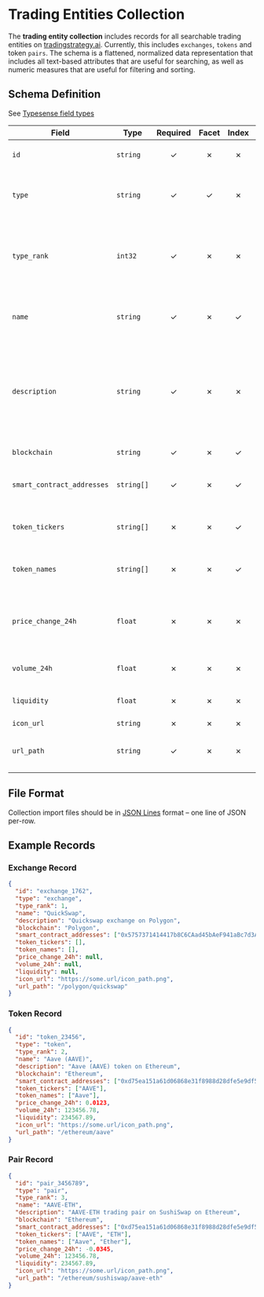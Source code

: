 # Trading Entities Collection

The **trading entity collection** includes records for all searchable trading entities on
[tradingstrategy.ai](https://tradingstrategy.ai). Currently, this includes `exchanges`, `tokens` and
token `pairs`. The schema is a flattened, normalized data representation that includes all
text-based attributes that are useful for searching, as well as numeric measures that are useful
for filtering and sorting.

## Schema Definition

See [Typesense field types](https://typesense.org/docs/0.22.2/api/collections.html#field-types)

| Field | Type | Required | Facet | Index | Details |
| --- | --- | :---: | :---: | :---: | --- |
| `id` | `string` | &#x2713; | &#x2717; | &#x2717; | `exchange_1` \| `token_2345` \| `pair_45678` |
| `type` | `string` | &#x2713; | &#x2713; | &#x2717; | `exchange` \| `token` \| `pair`<br>for faceting and possibly grouping results |
| `type_rank` | `int32` | &#x2713; | &#x2717; | &#x2717; | `exchange=1` \| `token=2` \| `pair=3`<br>for ranking; may not need this (depends how we rank and group results)|
| `name` | `string` | &#x2713; | &#x2717; | &#x2713; | `exchange:` "QuickSwap" \| `token:` "Aave (AAVE)" \| `pair:` "AAVE-ETH" |
| `description` | `string` | &#x2713; | &#x2717; | &#x2717; | `exchange:` "QuickSwap on Polygon" \| `token:` "Aave (AAVE) token on Ethereum" \| `pair:` "AAVE-ETH trading pair on SushiSwap on Ethereum" |
| `blockchain` | `string` | &#x2713; | &#x2717; | &#x2713; | e.g., "Polygon", "Ethereum" |
| `smart_contract_addresses` | `string[]` | &#x2713; | &#x2717; | &#x2713; | array of all indexable addresses for the type |
| `token_tickers` | `string[]` | &#x2717; | &#x2717; | &#x2713; | array of all indexable token tickers for the type |
| `token_names` | `string[]` | &#x2717; | &#x2717; | &#x2713; | array of all indexable token names for the type |
| `price_change_24h` | `float` | &#x2717; | &#x2717; | &#x2717; | percent (expresed as decimal); secondary sort criterion for tokens & pairs |
| `volume_24h` | `float` | &#x2717; | &#x2717; | &#x2717; | in USD; advanced search filtering / ranking |
| `liquidity` | `float` | &#x2717; | &#x2717; | &#x2717; | in USD; advanced search filtering / ranking |
| `icon_url` | `string` | &#x2717; | &#x2717; | &#x2717; | future use |
| `url_path` | `string` | &#x2713; | &#x2717; | &#x2717; | path of entity on tradingstrategy.ai (not including URL base) |

## File Format

Collection import files should be in [JSON Lines](https://jsonlines.org) format – one line of JSON per-row.

## Example Records

### Exchange Record

```json
{
  "id": "exchange_1762",
  "type": "exchange",
  "type_rank": 1,
  "name": "QuickSwap",
  "description": "Quickswap exchange on Polygon",
  "blockchain": "Polygon",
  "smart_contract_addresses": ["0x5757371414417b8C6CAad45bAeF941aBc7d3Ab32"],
  "token_tickers": [],
  "token_names": [],
  "price_change_24h": null,
  "volume_24h": null,
  "liquidity": null,
  "icon_url": "https://some.url/icon_path.png",
  "url_path": "/polygon/quickswap"
}
```

### Token Record

```json
{
  "id": "token_23456",
  "type": "token",
  "type_rank": 2,
  "name": "Aave (AAVE)",
  "description": "Aave (AAVE) token on Ethereum",
  "blockchain": "Ethereum",
  "smart_contract_addresses": ["0xd75ea151a61d06868e31f8988d28dfe5e9df57b4", "0x7fc66500c84a76ad7e9c93437bfc5ac33e2ddae9"],
  "token_tickers": ["AAVE"],
  "token_names": ["Aave"],
  "price_change_24h": 0.0123,
  "volume_24h": 123456.78,
  "liquidity": 234567.89,
  "icon_url": "https://some.url/icon_path.png",
  "url_path": "/ethereum/aave"
}
```

### Pair Record

```json
{
  "id": "pair_3456789",
  "type": "pair",
  "type_rank": 3,
  "name": "AAVE-ETH",
  "description": "AAVE-ETH trading pair on SushiSwap on Ethereum",
  "blockchain": "Ethereum",
  "smart_contract_addresses": ["0xd75ea151a61d06868e31f8988d28dfe5e9df57b4", "0x7fc66500c84a76ad7e9c93437bfc5ac33e2ddae9", "0xc02aaa39b223fe8d0a0e5c4f27ead9083c756cc2"],
  "token_tickers": ["AAVE", "ETH"],
  "token_names": ["Aave", "Ether"],
  "price_change_24h": -0.0345,
  "volume_24h": 123456.78,
  "liquidity": 234567.89,
  "icon_url": "https://some.url/icon_path.png",
  "url_path": "/ethereum/sushiswap/aave-eth"
}
```
